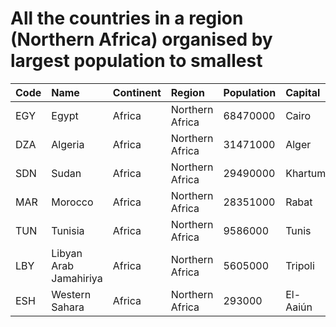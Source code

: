 # All the countries in a region (Northern Africa) organised by largest population to smallest

| Code | Name | Continent | Region | Population | Capital |
| :--- | :--- | :--- | :--- | :--- | :--- |
|EGY|Egypt|Africa|Northern Africa|68470000|Cairo|
|DZA|Algeria|Africa|Northern Africa|31471000|Alger|
|SDN|Sudan|Africa|Northern Africa|29490000|Khartum|
|MAR|Morocco|Africa|Northern Africa|28351000|Rabat|
|TUN|Tunisia|Africa|Northern Africa|9586000|Tunis|
|LBY|Libyan Arab Jamahiriya|Africa|Northern Africa|5605000|Tripoli|
|ESH|Western Sahara|Africa|Northern Africa|293000|El-Aaiún|
